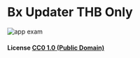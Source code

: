 # Bx Updater THB Only

![app exam](https://user-images.githubusercontent.com/1492074/39110735-7103db82-46fc-11e8-8a12-ef1f273f075e.png)

#### License [CC0 1.0 (Public Domain)](LICENSE.md)
